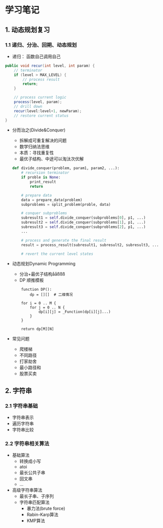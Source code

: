 # 学习笔记
## 1. 动态规划复习
### 1.1 递归、分治、回朔、动态规划
- 递归： 函数自己调用自己
``` Java
public void recur(int level, int param) {
    // terminator 
    if (level > MAX_LEVEL) {
        // process result
        return;
    }

    // process current logic
    process(level, param);
    // drill down
    recur(level:level+1, newParam);
    // restore current status
}
```
- 分而治之(Divide&Conquer)
    - 拆解成可重复解决的问题
    - 数学归纳法思维
    - 本质：寻找重复性
    - 最优子结构、中途可以淘汰次优解
    ``` Python 
    def divide_conquer(problem, param1, param2, ...):
        # recursion terminator
        if proble is None:
            print_result
            return

        # prepare data 
        data = prepare_data(problem)
        subproblems = split_problem(proble, data)

        # conquer subproblems 
        subresult1 = self.divide_conquer(subproblems[0], p1, ...)
        subresult2 = self.divide_conquer(subproblems[1], p1, ...)    
        subresult3 = self.divide_conquer(subproblems[2], p1, ...)
        ...

        # process and generate the final result
        result = process_result(subresult1, subresult2, subresult3, ...)

        # revert the current level states

    ``` 
-  动态规划Dynamic Programming
    - 分治+最优子结构ååßßß
    - DP 顺推模板

    ``` 
        function DP():
            dp = [][]  # 二维情况
        
        for i = 0 .. M {
            for j = 0 .. N {
                dp[i][j] = _Function(dp[i][j]...)
            }
        }

        return dp[M][N]

    ``` 
- 常见问题
    - 爬楼梯
    - 不同路径
    - 打家劫舍
    - 最小路径和
    - 股票买卖
## 2. 字符串
### 2.1 字符串基础
- 字符串表示
- 遍历字符串
- 字符串比较
### 2.2 字符串相关算法
- 基础算法
    - 转换成小写
    - atoi
    - 最长公共子串
    - 回文串
    - ...
- 高级字符串算法
    - 最长子串、子序列
    - 字符串匹配算法
        - 暴力法(brute force)
        - Rabin-Karp算法
        - KMP算法

